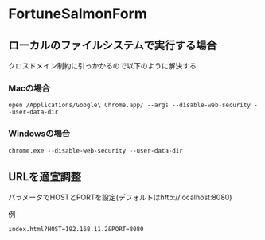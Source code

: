 # FortuneSalmonForm

## ローカルのファイルシステムで実行する場合
クロスドメイン制約に引っかかるので以下のように解決する

### Macの場合

```
open /Applications/Google\ Chrome.app/ --args --disable-web-security --user-data-dir
```

### Windowsの場合

```
chrome.exe --disable-web-security --user-data-dir
```

## URLを適宜調整
パラメータでHOSTとPORTを設定(デフォルトはhttp://localhost:8080)

例
```
index.html?HOST=192.168.11.2&PORT=8080
```
